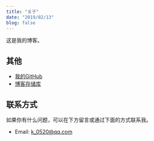 ```yaml
---
title: "关于"
date: "2019/02/13"
blog: false
---
```


这是我的博客。

## 其他

+ [我的GitHub](https://github.com/ckvv)
+ [博客存储库](https://github.com/ckvv/ckvv.github.io)

## 联系方式

如果你有什么问题，可以在下方留言或通过下面的方式联系我。

+ Email: [k_0520@qq.com](mailto:k_0520@qq.com)
